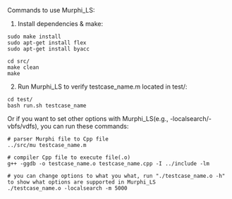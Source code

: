 Commands to use Murphi_LS:

1. Install dependencies & make:
  ```
  sudo make install
  sudo apt-get install flex 
  sudo apt-get install byacc
  ```
  ```
  cd src/
  make clean
  make
  ```

2. Run Murphi_LS to verify testcase_name.m located in test/: 
  ```
  cd test/
  bash run.sh testcase_name
  ```

  Or if you want to set other options with Murphi_LS(e.g., -localsearch/-vbfs/vdfs), you can run these commands:
  ```
  # parser Murphi file to Cpp file
  ../src/mu testcase_name.m    
  
  # compiler Cpp file to execute file(.o)
  g++ -ggdb -o testcase_name.o testcase_name.cpp -I ../include -lm

  # you can change options to what you what, run "./testcase_name.o -h" to show what options are supported in Murphi_LS
  ./testcase_name.o -localsearch -m 5000  
  
  ```
